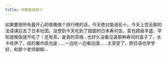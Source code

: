 ```yaml
---
title: 今晚能进前十
---
```


如果要把所有最开心的夜晚做个排行榜的话，今天绝对能进前十。今天上完无聊的法语课后去了日本社团，没想到今天吃到了甜甜的日本寿司饭，菜也超级丰盛，早知道晚饭就不吃了！还有茶，是真的茶哦...也好久没看见装那种寿司的盒子了，太卡哇伊了，给的餐巾纸也是......一边吃一边看动漫......太享受了，把日语也学学好，和那个老师聊聊...